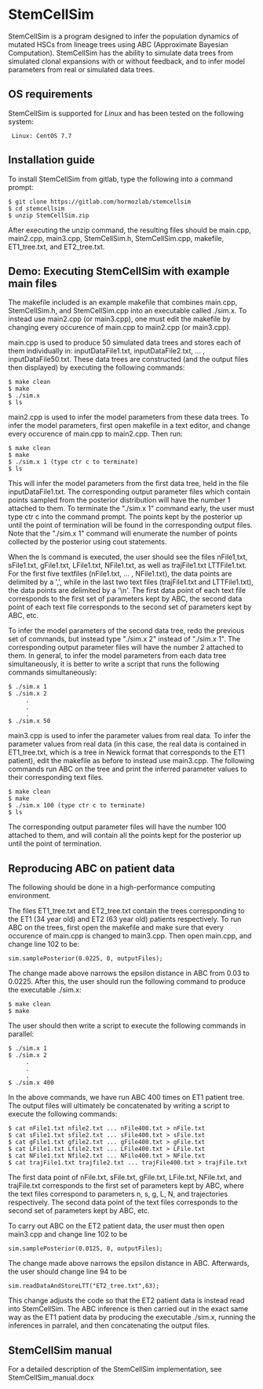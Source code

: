 # StemCellSim

StemCellSim is a program designed to infer the population dynamics of mutated HSCs from lineage trees using ABC (Approximate Bayesian Computation). StemCellSim has the ability to simulate data trees from simulated clonal expansions with or without feedback, and to infer model parameters from real or simulated data trees. 

## OS requirements
StemCellSim is supported for _Linux_ and has been tested on the following system:
     
     Linux: CentOS 7.7

## Installation guide

To install StemCellSim from gitlab, type the following into a command prompt:

```
$ git clone https://gitlab.com/hormozlab/stemcellsim
$ cd stemcellsim
$ unzip StemCellSim.zip
```

After executing the unzip command, the resulting files should be main.cpp, main2.cpp, main3.cpp, StemCellSim.h, StemCellSim.cpp, makefile, ET1_tree.txt, and ET2_tree.txt.

## Demo: Executing StemCellSim with example main files

The makefile included is an example makefile that combines main.cpp, StemCellSim.h, and StemCellSim.cpp into an executable called ./sim.x. To instead use main2.cpp (or main3.cpp), one must edit the makefile by changing every occurence of main.cpp to main2.cpp (or main3.cpp).

main.cpp is used to produce 50 simulated data trees and stores each of them individually in: inputDataFile1.txt, inputDataFile2.txt, ... , inputDataFile50.txt. These data trees are constructed (and the output files then displayed) by executing the following commands:

```
$ make clean
$ make
$ ./sim.x
$ ls
```

main2.cpp is used to infer the model parameters from these data trees. To infer the model parameters, first open makefile in a text editor, and change every occurence of main.cpp to main2.cpp. Then run:

```
$ make clean
$ make
$ ./sim.x 1 (type ctr c to terminate)
$ ls
```

This will infer the model parameters from the first data tree, held in the file inputDataFile1.txt. The corresponding output parameter files which contain points sampled from the posterior distribution will have the number 1 attached to them. To terminate the "./sim.x 1" command early, the user must type ctr c into the command prompt. The points kept by the posterior up until the point of termination will be found in the corresponding output files. Note that the "./sim.x 1" command will enumerate the number of points collected by the posterior using cout statements.

When the ls command is executed, the user should see the files nFile1,txt, sFile1.txt, gFile1.txt, LFile1.txt, NFile1.txt, as well as trajFile1.txt LTTFile1.txt. For the first five textfiles (nFile1.txt, ... , NFile1.txt), the data points are delimited by a ',', while in the last two text files (trajFile1.txt and LTTFile1.txt), the data points are delimited by a '\n'. The first data point of each text file corresponds to the first set of parameters kept by ABC, the second data point of each text file corresponds to the second set of parameters kept by ABC, etc.

To infer the model parameters of the second data tree, redo the previous set of commands, but instead type "./sim.x 2" instead of "./sim.x 1". The corresponding output parameter files will have the number 2 attached to them. In general, to infer the model parameters from each data tree simultaneously, it is better to write a script that runs the following commands simultaneously:

```
$ ./sim.x 1
$ ./sim.x 2
     .
     .
     .
$ ./sim.x 50
```

main3.cpp is used to infer the parameter values from real data. To infer the parameter values from real data (in this case, the real data is contained in ET1_tree.txt, which is a tree in Newick format that corresponds to the ET1 patient), edit the makefile as before to instead use main3.cpp. The following commands run ABC on the tree and print the inferred parameter values to their corresponding text files.

```
$ make clean
$ make
$ ./sim.x 100 (type ctr c to terminate)
$ ls
```

The corresponding output parameter files will have the number 100 attached to them, and will contain all the points kept for the posterior up until the point of termination.

## Reproducing ABC on patient data

The following should be done in a high-performance computing environment.

The files ET1_tree.txt and ET2_tree.txt contain the trees corresponding to the ET1 (34 year old) and ET2 (63 year old) patients respectively. To run ABC on the trees, first open the makefile and make sure that every occurence of main.cpp is changed to main3.cpp. Then open main.cpp, and change line 102 to be:

```
sim.samplePosterior(0.0225, 0, outputFiles);
```

The change made above narrows the epsilon distance in ABC from 0.03 to 0.0225. After this, the user should run the following command to produce the executable ./sim.x:

```
$ make clean
$ make
```

The user should then write a script to execute the following commands in parallel:

```
$ ./sim.x 1
$ ./sim.x 2
     .
     .
     .
$ ./sim.x 400
```

In the above commands, we have run ABC 400 times on ET1 patient tree. The output files will ultimately be concatenated by writing a script to execute the following commands:

```
$ cat nFile1.txt nfile2.txt ... nFile400.txt > nFile.txt
$ cat sFile1.txt sfile2.txt ... sFile400.txt > sFile.txt
$ cat gFile1.txt gfile2.txt ... gFile400.txt > gFile.txt
$ cat LFile1.txt Lfile2.txt ... LFile400.txt > LFile.txt
$ cat NFile1.txt Nfile2.txt ... NFile400.txt > NFile.txt
$ cat trajFile1.txt trajfile2.txt ... trajFile400.txt > trajFile.txt 
```

The first data point of nFile.txt, sFile.txt, gFile.txt, LFile.txt, NFile.txt, and trajFile.txt corresponds to the first set of parameters kept by ABC, where the text files correspond to parameters n, s, g, L, N, and trajectories respectively. The second data point of the text files corresponds to the second set of parameters kept by ABC, etc.

To carry out ABC on the ET2 patient data, the user must then open main3.cpp and change line 102 to be

```
sim.samplePosterior(0.0125, 0, outputFiles);
```

The change made above narrows the epsilon distance in ABC. Afterwards, the user should change line 94 to be

```
sim.readDataAndStoreLTT("ET2_tree.txt",63);
```

This change adjusts the code so that the ET2 patient data is instead read into StemCellSim. The ABC inference is then carried out in the exact same way as the ET1 patient data by producing the executable ./sim.x, running the inferences in parralel, and then concatenating the output files.

## StemCellSim manual
For a detailed description of the StemCellSim implementation, see StemCellSim_manual.docx
